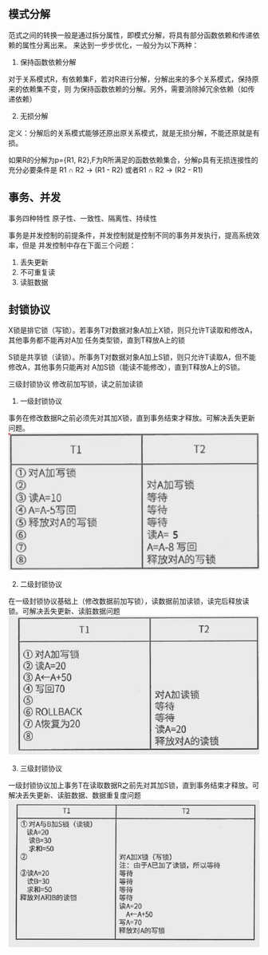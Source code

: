 ## 模式分解
范式之间的转换一般是通过拆分属性，即模式分解，将具有部分函数依赖和传递依赖的属性分离出来。
来达到一步步优化，一般分为以下两种：

1. 保持函数依赖分解

对于关系模式R，有依赖集F，若对R进行分解，分解出来的多个关系模式，保持原来的依赖集不变，则
为保持函数依赖的分解。另外，需要消除掉冗余依赖（如传递依赖）

2. 无损分解

定义：分解后的关系模式能够还原出原关系模式，就是无损分解，不能还原就是有损。

如果R的分解为p={R1, R2},F为R所满足的函数依赖集合，分解p具有无损连接性的充分必要条件是
R1 ∩ R2 -> (R1 - R2) 或者R1 ∩ R2 -> (R2 - R1)
 
## 事务、并发
事务四种特性 原子性、一致性、隔离性、持续性

事务是并发控制的前提条件，并发控制就是控制不同的事务并发执行，提高系统效率，但是
并发控制中存在下面三个问题：
1. 丢失更新
2. 不可重复读
3. 读脏数据

## 封锁协议
X锁是排它锁（写锁）。若事务T对数据对象A加上X锁，则只允许T读取和修改A，其他事务都不能再对A加
任务类型锁，直到T释放A上的锁

S锁是共享锁（读锁）。所事务T对数据对象A加上S锁，则只允许T读取A，但不能修改A，其他事务只能再对
A加S锁（能读不能修改），直到T释放A上的S锁。

三级封锁协议 修改前加写锁，读之前加读锁
1. 一级封锁协议

事务在修改数据R之前必须先对其加X锁，直到事务结束才释放。可解决丢失更新问题。
![img.png](img/3.3一级封锁协议.png)

2. 二级封锁协议

在一级封锁协议基础上（修改数据前加写锁），读数据前加读锁，读完后释放读锁。可解决丢失更新、读脏数据问题
![img.png](img/3.3二级封锁协议.png)

3. 三级封锁协议

一级封锁协议加上事务T在读取数据R之前先对其加S锁，直到事务结束才释放。可解决丢失更新、读脏数据、数据重复度问题
![img.png](img/3.3三级封锁协议.png)




